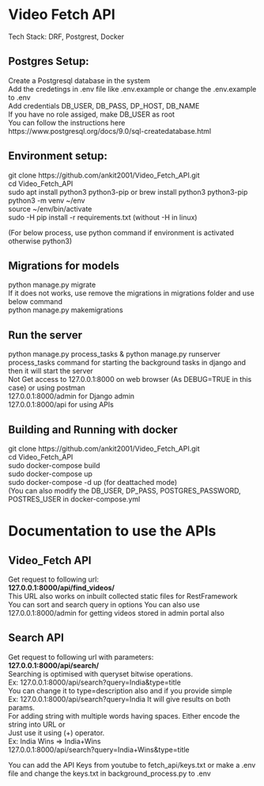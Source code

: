 # Video Fetch API
Tech Stack: DRF, Postgrest, Docker 

## Postgres Setup:
<p>Create a Postgresql database in the system  <br>
Add the credetings in .env file like .env.example or change the .env.example to .env <br>
Add credentials DB_USER, DB_PASS, DP_HOST, DB_NAME <br>
If you have no role assiged, make DB_USER as root <br>
You can follow the instructions here  https://www.postgresql.org/docs/9.0/sql-createdatabase.html </p>

## Environment setup:
<p>git clone https://github.com/ankit2001/Video_Fetch_API.git <br>
cd Video_Fetch_API <br>
sudo apt install python3 python3-pip or brew install python3 python3-pip<br> 
python3 -m venv ~/env <br>
source ~/env/bin/activate <br>
sudo -H pip install -r requirements.txt
(without -H in linux)</p>

(For below process, use python command if environment is activated otherwise python3)
## Migrations for models
<p>python manage.py migrate <br>
If it does not works, use remove the migrations in migrations folder and use below command <br>
python manage.py makemigrations </p>

## Run the server
<p>python manage.py process_tasks & python manage.py runserver <br>
process_tasks command for starting the background tasks in django and then it will start the server <br>
Not Get access to 127.0.0.1:8000 on web browser (As DEBUG=TRUE in this case) or using postman<br>
127.0.0.1:8000/admin for Django admin <br>
127.0.0.1:8000/api for using APIs</p>

## Building and Running with docker
<p>git clone https://github.com/ankit2001/Video_Fetch_API.git <br>
cd Video_Fetch_API <br>
sudo docker-compose build<br>
sudo docker-compose up <br>
sudo docker-compose -d up (for deattached mode)  <br>
(You can also modify the DB_USER, DP_PASS, POSTGRES_PASSWORD, POSTRES_USER in docker-compose.yml</p>


# Documentation to use the APIs
## Video_Fetch API
<p>Get request to following url: <br>
<b>127.0.0.1:8000/api/find_videos/</b> <br>
This URL also works on inbuilt collected static files for RestFramework <br>
You can sort and search query in options
You can also use 127.0.0.1:8000/admin for getting videos stored in admin portal also</p>

## Search API
<p>Get request to following url with parameters: <br>
<b>127.0.0.1:8000/api/search/</b> <br>
Searching is optimised with queryset bitwise operations. <br>
Ex: 127.0.0.1:8000/api/search?query=India&type=title <br>
You can change it to type=description also and if you provide simple <br>
Ex: 127.0.0.1:8000/api/search?query=India It will give results on both params. <br>
For adding string with multiple words having spaces. Either encode the string into URL or <br>
Just use it using (+) operator. <br>
Ex: India Wins => India+Wins <br>
127.0.0.1:8000/api/search?query=India+Wins&type=title <br>

You can add the API Keys from youtube to fetch_api/keys.txt or make a .env file and change the keys.txt in background_process.py to .env


